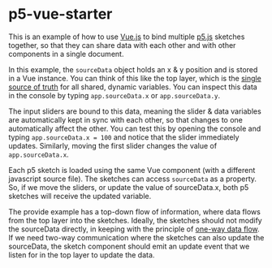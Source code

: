 # p5-vue-starter

This is an example of how to use [Vue.js](https://vuejs.org/) to bind multiple [p5.js](https://p5js.org/) sketches together, so that they can share data with each other and with other components in a single document.

In this example, the `sourceData` object holds an x & y position and is stored in a Vue instance. You can think of this like the top layer, which is the [single source of truth](https://en.wikipedia.org/wiki/Single_source_of_truth) for all shared, dynamic variables. You can inspect this data in the console by typing `app.sourceData.x` or `app.sourceData.y`.

The input sliders are bound to this data, meaning the slider & data variables are automatically kept in sync with each other, so that changes to one automatically affect the other. You can test this by opening the console and typing `app.sourceData.x = 100` and notice that the slider immediately updates. Similarly, moving the first slider changes the value of `app.sourceData.x`.

Each p5 sketch is loaded using the same Vue component (with a different javascript source file). The sketches can access `sourceData` as a property. So, if we move the sliders, or update the value of sourceData.x, both p5 sketches will receive the updated variable.

The provide example has a top-down flow of information, where data flows from the top layer into the sketches. Ideally, the sketches should not modify the sourceData directly, in keeping with the principle of [one-way data flow](https://vuejs.org/v2/guide/components-props.html#One-Way-Data-Flow). If we need two-way communication where the sketches can also update the sourceData, the sketch component should emit an update event that we listen for in the top layer to update the data.